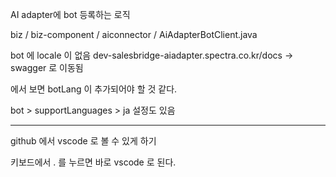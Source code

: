 AI adapter에 bot 등록하는 로직 

biz / biz-component / aiconnector / AiAdapterBotClient.java 

bot 에 locale 이 없음
dev-salesbridge-aiadapter.spectra.co.kr/docs -> swagger 로 이동됨

에서 보면 botLang 이 추가되어야 할 것 같다.

bot > supportLanguages > ja 설정도 있음 


-----------

github 에서 vscode 로 볼 수 있게 하기

키보드에서 . 를 누르면 바로 vscode 로 된다.